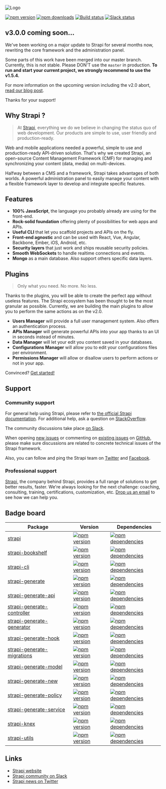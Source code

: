 ![Logo](https://cldup.com/7umchwdUBh.png)

[![npm version](https://img.shields.io/npm/v/strapi.svg)](https://www.npmjs.org/package/strapi)
[![npm downloads](https://img.shields.io/npm/dm/strapi.svg)](https://www.npmjs.org/package/strapi)
[![Build status](https://travis-ci.org/strapi/strapi.svg?branch=master)](https://travis-ci.org/strapi/strapi)
[![Slack status](http://strapi-slack.herokuapp.com/badge.svg)](http://slack.strapi.io)

## v3.0.0 coming soon...
We've been working on a major update to Strapi for several months now, rewriting the core framework and the administration panel.

Some parts of this work have been merged into our master branch. Currently, this is not stable. Please DON'T use the `master` in production. **To run and start your current project, we strongly recommend to use the v1.5.4.**

For more information on the upcoming version including the v2.0 abort, [read our blog post](http://blog.strapi.io/inside-the-box-july-2016/).

Thanks for your support!

## Why Strapi ?

> At [Strapi](http://strapi.io), everything we do we believe in changing the status quo of web development. Our products are simple to use, user friendly and production-ready.

Web and mobile applications needed a powerful, simple to use and production-ready API-driven solution. That's why we created Strapi, an open-source Content Management Framework (CMF) for managing and synchronizing your content (data, media) on multi-devices.

Halfway between a CMS and a framework, Strapi takes advantages of both worlds. A powerful administration panel to easily manage your content with a flexible framework layer to develop and integrate specific features.

## Features

- **100% JavaScript**, the language you probably already are using for the front-end.
- **Rock-solid foundation** offering plenty of possibilities for web apps and APIs.
- **Useful CLI** that let you scaffold projects and APIs on the fly.
- **Front-end agnostic** and can be used with React, Vue, Angular, Backbone, Ember, iOS, Android, etc.
- **Security layers** that just work and ships reusable security policies.
- **Smooth WebSockets** to handle realtime connections and events.
- **Mongo** as a main database. Also support others specific data layers.

## Plugins

> Only what you need. No more. No less.

Thanks to the plugins, you will be able to create the perfect app without useless features. The Strapi ecosystem has been thought to be the most granular as possible. Currently, we are building the main plugins to allow you to perform the same actions as on the v2.0.

- **Users Manager** will provide a full user management system. Also offers an authentication process.
- **APIs Manager** will generate powerful APIs into your app thanks to an UI in seconds instead of minutes.
- **Data Manager** will let your edit you content saved in your databases.
- **Configurations Manager** will allow you to edit your configurations files per environment.
- **Permissions Manager** will allow or disallow users to perform actions or not in your app.

Convinced? [Get started!](http://strapi.io/)

## Support

### Community support

For general help using Strapi, please refer to [the official Strapi documentation](./docs/). For additional help, ask a question on [StackOverflow](http://stackoverflow.com/questions/tagged/strapi).

The community discussions take place [on Slack](http://slack.strapi.io).

When opening [new issues](https://github.com/strapi/strapi/issues/new) or commenting on [existing issues](https://github.com/strapi/strapi/issues) on [GitHub](https://github.com/strapi/strapi), please make sure discussions are related to concrete technical issues of the Strapi framework.

Also, you can follow and ping the Strapi team on [Twitter](https://twitter.com/strapijs) and [Facebook](https://www.facebook.com/Strapi-616063331867161).

### Professional support

[Strapi](http://strapi.io), the company behind Strapi, provides a full range of solutions to get better results, faster. We're always looking for the next challenge: coaching, consulting, training, certifications, customization, etc. [Drop us an email](mailto:support@strapi.io) to see how we can help you.

## Badge board

| Package | Version | Dependencies |
|---------|---------|--------------|
| [strapi](./packages/strapi) | [![npm version](https://img.shields.io/npm/v/strapi.svg)](https://www.npmjs.org/package/strapi) | [![npm dependencies](https://david-dm.org/strapi/strapi.svg)](https://david-dm.org/strapi/strapi) |
| [strapi-bookshelf](./packages/strapi-bookshelf) | [![npm version](https://img.shields.io/npm/v/strapi-bookshelf.svg)](https://www.npmjs.org/package/strapi-bookshelf) | [![npm dependencies](https://david-dm.org/strapi/strapi-bookshelf.svg)](https://david-dm.org/strapi/strapi-bookshelf) |
| [strapi-cli](./packages/strapi-cli) | [![npm version](https://img.shields.io/npm/v/strapi-cli.svg)](https://www.npmjs.org/package/strapi-cli) | [![npm dependencies](https://david-dm.org/strapi/strapi-cli.svg)](https://david-dm.org/strapi/strapi-cli) |
| [strapi-generate](./packages/strapi-generate) | [![npm version](https://img.shields.io/npm/v/strapi-generate.svg)](https://www.npmjs.org/package/strapi-generate) | [![npm dependencies](https://david-dm.org/strapi/strapi-generate.svg)](https://david-dm.org/strapi/strapi-generate) |
| [strapi-generate-api](./packages/strapi-generate-api) | [![npm version](https://img.shields.io/npm/v/strapi-generate-api.svg)](https://www.npmjs.org/package/strapi-generate-api) | [![npm dependencies](https://david-dm.org/strapi/strapi-generate-api.svg)](https://david-dm.org/strapi/strapi-generate-api) |
| [strapi-generate-controller](./packages/strapi-generate-controller) | [![npm version](https://img.shields.io/npm/v/strapi-generate-controller.svg)](https://www.npmjs.org/package/strapi-generate-controller) | [![npm dependencies](https://david-dm.org/strapi/strapi-generate-controller.svg)](https://david-dm.org/strapi/strapi-generate-controller) |
| [strapi-generate-generator](./packages/strapi-generate-generator) | [![npm version](https://img.shields.io/npm/v/strapi-generate-generator.svg)](https://www.npmjs.org/package/strapi-generate-generator) | [![npm dependencies](https://david-dm.org/strapi/strapi-generate-generator.svg)](https://david-dm.org/strapi/strapi-generate-generator) |
| [strapi-generate-hook](./packages/strapi-generate-hook) | [![npm version](https://img.shields.io/npm/v/strapi-generate-hook.svg)](https://www.npmjs.org/package/strapi-generate-hook) | [![npm dependencies](https://david-dm.org/strapi/strapi-generate-hook.svg)](https://david-dm.org/strapi/strapi-generate-hook) |
| [strapi-generate-migrations](./packages/strapi-generate-migrations) | [![npm version](https://img.shields.io/npm/v/strapi-generate-migrations.svg)](https://www.npmjs.com/package/strapi-generate-migrations) | [![npm dependencies](https://david-dm.org/strapi/strapi-generate-migrations.svg)](https://david-dm.org/strapi/strapi-generate-migrations) |
| [strapi-generate-model](./packages/strapi-generate-model) | [![npm version](https://img.shields.io/npm/v/strapi-generate-model.svg)](https://www.npmjs.org/package/strapi-generate-model) | [![npm dependencies](https://david-dm.org/strapi/strapi-generate-model.svg)](https://david-dm.org/strapi/strapi-generate-model) |
| [strapi-generate-new](./packages/strapi-generate-new) | [![npm version](https://img.shields.io/npm/v/strapi-generate-new.svg)](https://www.npmjs.org/package/strapi-generate-new) | [![npm dependencies](https://david-dm.org/strapi/strapi-generate-new.svg)](https://david-dm.org/strapi/strapi-generate-new) |
| [strapi-generate-policy](./packages/strapi-generate-policy) | [![npm version](https://img.shields.io/npm/v/strapi-generate-policy.svg)](https://www.npmjs.org/package/strapi-generate-policy) | [![npm dependencies](https://david-dm.org/strapi/strapi-generate-policy.svg)](https://david-dm.org/strapi/strapi-generate-policy) |
| [strapi-generate-service](./packages/strapi-generate-service) | [![npm version](https://img.shields.io/npm/v/strapi-generate-service.svg)](https://www.npmjs.org/package/strapi-generate-service) | [![npm dependencies](https://david-dm.org/strapi/strapi-generate-service.svg)](https://david-dm.org/strapi/strapi-generate-service) |
| [strapi-knex](./packages/strapi-knex) | [![npm version](https://img.shields.io/npm/v/strapi-knex.svg)](https://www.npmjs.org/package/strapi-knex) | [![npm dependencies](https://david-dm.org/strapi/strapi-knex.svg)](https://david-dm.org/strapi/strapi-knex) |
| [strapi-utils](./packages/strapi-utils) | [![npm version](https://img.shields.io/npm/v/strapi-utils.svg)](https://www.npmjs.org/package/strapi-utils) | [![npm dependencies](https://david-dm.org/strapi/strapi-utils.svg)](https://david-dm.org/strapi/strapi-utils) |

## Links

- [Strapi website](http://strapi.io/)
- [Strapi community on Slack](http://slack.strapi.io)
- [Strapi news on Twitter](https://twitter.com/strapijs)
